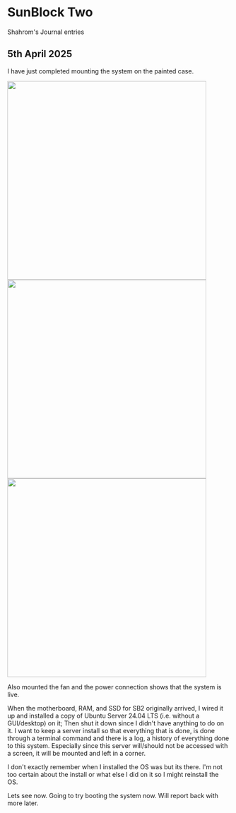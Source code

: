 # SunBlock Two 
Shahrom's Journal entries 

## 5th April 2025 
I have just completed mounting the system on the painted case. 

<img src ="./assets/IMG_6965.jpg" width=450>
<img src ="./assets/IMG_6966.jpg" width=450>
<img src ="./assets/IMG_6967.jpg" width=450>

Also mounted the fan and the power connection shows that the system is live.

When the motherboard, RAM, and SSD for SB2 originally arrived, I wired it up and installed a copy of Ubuntu Server 24.04 LTS (i.e. without a GUI/desktop) on it; Then shut it down since I didn't have anything to do on it. 
I want to keep a server install so that everything that is done, is done through a terminal command and there is a log, a history of everything done to this system. Especially since this server will/should not be accessed with a screen, it will be mounted and left in a corner. 

I don't exactly remember when I installed the OS  was but its there. I'm not too certain about the install or what else I did on it so I might reinstall the OS. 

Lets see now. Going to try booting the system now. Will report back with more later. 


